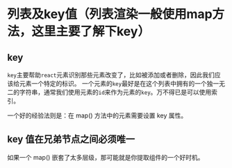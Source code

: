 <!--
 * @Author: zhangwu
 * @Date: 2022-04-05 14:14:47
 * @LastEditors: zhangwu
 * @LastEditTime: 2022-04-05 15:26:30
 * @Description: 请填写简介
-->
# 列表及key值（列表渲染一般使用map方法，这里主要了解下key）

## key

`key`主要帮助`react`元素识别那些元素改变了，比如被添加或者删除，因此我们应该给元素一个特定的标识。
一个元素的`key`最好是在这个列表中拥有的一个独一无二的字符串，通常我们使用元素的`id`来作为元素的`key`。万不得已是可以使用索引。

一个好的经验法则是：在 map() 方法中的元素需要设置 key 属性。

## key 值在兄弟节点之间必须唯一

如果一个 map() 嵌套了太多层级，那可能就是你提取组件的一个好时机。
